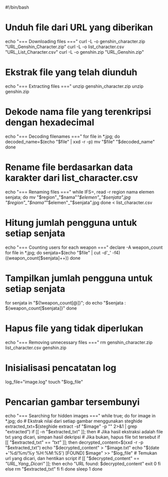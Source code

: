 #!/bin/bash

# Unduh file dari URL yang diberikan
echo "=== Downloading files ==="
curl -L -o genshin_character.zip "URL_Genshin_Character.zip"
curl -L -o list_character.csv "URL_List_Character.csv"
curl -L -o genshin.zip "URL_Genshin.zip"

# Ekstrak file yang telah diunduh
echo "=== Extracting files ==="
unzip genshin_character.zip
unzip genshin.zip

# Dekode nama file yang terenkripsi dengan hexadecimal
echo "=== Decoding filenames ==="
for file in *.jpg; do
    decoded_name=$(echo "$file" | xxd -r -p)
    mv "$file" "$decoded_name"
done

# Rename file berdasarkan data karakter dari list_character.csv
echo "=== Renaming files ==="
while IFS=, read -r region nama elemen senjata; do
    mv "$region"_"$nama"_"$elemen"_"$senjata".jpg "$region"_"$nama"_"$elemen"_"$senjata".jpg
done < list_character.csv

# Hitung jumlah pengguna untuk setiap senjata
echo "=== Counting users for each weapon ==="
declare -A weapon_count
for file in *.jpg; do
    senjata=$(echo "$file" | cut -d'_' -f4)
    ((weapon_count[$senjata]++))
done

# Tampilkan jumlah pengguna untuk setiap senjata
for senjata in "${!weapon_count[@]}"; do
    echo "$senjata : ${weapon_count[$senjata]}"
done

# Hapus file yang tidak diperlukan
echo "=== Removing unnecessary files ==="
rm genshin_character.zip list_character.csv genshin.zip

# Inisialisasi pencatatan log
log_file="image.log"
touch "$log_file"

# Pencarian gambar tersembunyi
echo "=== Searching for hidden images ==="
while true; do
    for image in *.jpg; do
        # Ekstrak nilai dari setiap gambar menggunakan steghide
        extracted_txt=$(steghide extract -sf "$image" -p "" 2>&1 | grep "extracted")
        if [[ -n "$extracted_txt" ]]; then
            # Jika hasil ekstraksi adalah file txt yang dicari, simpan hasil dekripsi
            # Jika bukan, hapus file txt tersebut
            if [[ "$extracted_txt" == *"txt"* ]]; then
                decrypted_content=$(xxd -r -p "$extracted_txt")
                echo "$decrypted_content" > "$image.txt"
                echo "$(date +'%d/%m/%y %H:%M:%S') [FOUND] $image" >> "$log_file"
                # Temukan url yang dicari, dan hentikan script
                if [[ "$decrypted_content" == *"URL_Yang_Dicari"* ]]; then
                    echo "URL found: $decrypted_content"
                    exit 0
                fi
            else
                rm "$extracted_txt"
            fi
        fi
    done
    sleep 1
done
